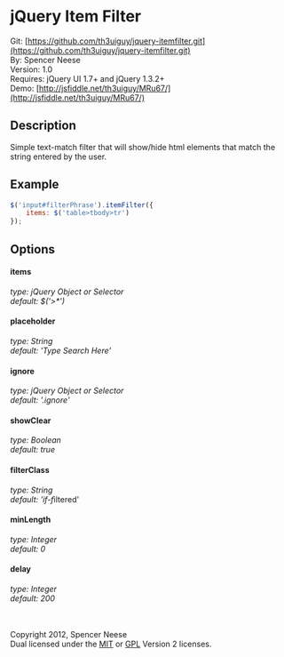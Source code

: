 jQuery Item Filter
====================
Git: [https://github.com/th3uiguy/jquery-itemfilter.git](https://github.com/th3uiguy/jquery-itemfilter.git)   
By: Spencer Neese   
Version: 1.0   
Requires: jQuery UI 1.7+ and jQuery 1.3.2+   
Demo: [http://jsfiddle.net/th3uiguy/MRu67/](http://jsfiddle.net/th3uiguy/MRu67/)


## Description ##

Simple text-match filter that will show/hide html elements that match the string entered by the user.




## Example ##
```js
$('input#filterPhrase').itemFilter({
	items: $('table>tbody>tr')
});
```



## Options ##
#### items ####
*type: jQuery Object or Selector*   
*default: $('>\*')*

#### placeholder ####
*type: String*   
*default: 'Type Search Here'*

#### ignore ####
*type: jQuery Object or Selector*   
*default: '.ignore'*

#### showClear ####
*type: Boolean*   
*default: true*

#### filterClass ####
*type: String*   
*default: 'if-f*iltered'

#### minLength ####
*type: Integer*   
*default: 0*

#### delay ####
*type: Integer*   
*default: 200*



<br /><br />
Copyright 2012, Spencer Neese   
Dual licensed under the 
[MIT](https://raw.github.com/th3uiguy/jquery-itemfilter/master/MIT-LICENSE.txt) or 
[GPL](https://raw.github.com/th3uiguy/jquery-itemfilter/master/GPL-LICENSE.txt) Version 2 licenses. 
